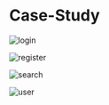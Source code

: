 # Case-Study
![login](https://github.com/user-attachments/assets/1d7e7d72-572d-49b8-be76-821e7732ae1f)



![register](https://github.com/user-attachments/assets/88591d02-9e0c-44e5-81e7-f038e1aa1b12)







![search](https://github.com/user-attachments/assets/3bf7828a-dbf3-46e3-bed8-b829d1ca76a8)





![user](https://github.com/user-attachments/assets/f9e616f4-7b35-4baf-89b0-8422b9d9c6e1)





